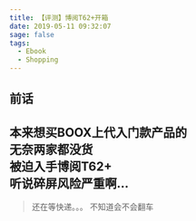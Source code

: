 ```yaml
---
title: 【评测】博阅T62+开箱
date: 2019-05-11 09:32:07
sage: false
tags:
  - Ebook
  - Shopping
---
```


## 前话
本来想买BOOX上代入门款产品的</br>
无奈两家都没货</br>
被迫入手博阅T62+</br>
听说碎屏风险严重啊...
---

>还在等快递。。。
>不知道会不会翻车